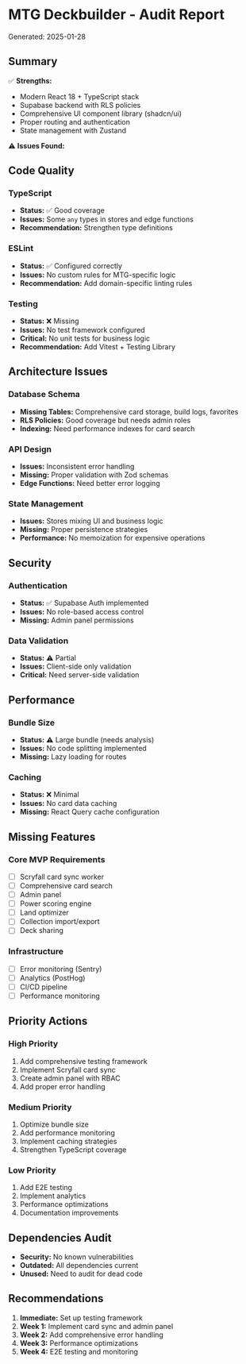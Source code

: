 # MTG Deckbuilder - Audit Report

Generated: 2025-01-28

## Summary

✅ **Strengths:**
- Modern React 18 + TypeScript stack
- Supabase backend with RLS policies
- Comprehensive UI component library (shadcn/ui)
- Proper routing and authentication
- State management with Zustand

⚠️ **Issues Found:**

## Code Quality

### TypeScript
- **Status:** ✅ Good coverage
- **Issues:** Some `any` types in stores and edge functions
- **Recommendation:** Strengthen type definitions

### ESLint
- **Status:** ✅ Configured correctly
- **Issues:** No custom rules for MTG-specific logic
- **Recommendation:** Add domain-specific linting rules

### Testing
- **Status:** ❌ Missing
- **Issues:** No test framework configured
- **Critical:** No unit tests for business logic
- **Recommendation:** Add Vitest + Testing Library

## Architecture Issues

### Database Schema
- **Missing Tables:** Comprehensive card storage, build logs, favorites
- **RLS Policies:** Good coverage but needs admin roles
- **Indexing:** Need performance indexes for card search

### API Design
- **Issues:** Inconsistent error handling
- **Missing:** Proper validation with Zod schemas
- **Edge Functions:** Need better error logging

### State Management
- **Issues:** Stores mixing UI and business logic
- **Missing:** Proper persistence strategies
- **Performance:** No memoization for expensive operations

## Security

### Authentication
- **Status:** ✅ Supabase Auth implemented
- **Issues:** No role-based access control
- **Missing:** Admin panel permissions

### Data Validation
- **Status:** ⚠️ Partial
- **Issues:** Client-side only validation
- **Critical:** Need server-side validation

## Performance

### Bundle Size
- **Status:** ⚠️ Large bundle (needs analysis)
- **Issues:** No code splitting implemented
- **Missing:** Lazy loading for routes

### Caching
- **Status:** ❌ Minimal
- **Issues:** No card data caching
- **Missing:** React Query cache configuration

## Missing Features

### Core MVP Requirements
- [ ] Scryfall card sync worker
- [ ] Comprehensive card search
- [ ] Admin panel
- [ ] Power scoring engine
- [ ] Land optimizer
- [ ] Collection import/export
- [ ] Deck sharing

### Infrastructure
- [ ] Error monitoring (Sentry)
- [ ] Analytics (PostHog)
- [ ] CI/CD pipeline
- [ ] Performance monitoring

## Priority Actions

### High Priority
1. Add comprehensive testing framework
2. Implement Scryfall card sync
3. Create admin panel with RBAC
4. Add proper error handling

### Medium Priority
1. Optimize bundle size
2. Add performance monitoring
3. Implement caching strategies
4. Strengthen TypeScript coverage

### Low Priority
1. Add E2E testing
2. Implement analytics
3. Performance optimizations
4. Documentation improvements

## Dependencies Audit

- **Security:** No known vulnerabilities
- **Outdated:** All dependencies current
- **Unused:** Need to audit for dead code

## Recommendations

1. **Immediate:** Set up testing framework
2. **Week 1:** Implement card sync and admin panel
3. **Week 2:** Add comprehensive error handling
4. **Week 3:** Performance optimizations
5. **Week 4:** E2E testing and monitoring